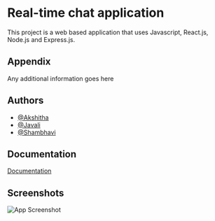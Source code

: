 
# Real-time chat application

This project is a web based application that uses Javascript, React.js, Node.js and Express.js.


## Appendix

Any additional information goes here


## Authors

- [@Akshitha](https://github.com/akshitha-Sony)
- [@Javali](https://github.com/Javali-M)
- [@Shambhavi](https://github.com/shambhu1212)


## Documentation

[Documentation](https://linktodocumentation)


## Screenshots

![App Screenshot](https://via.placeholder.com/468x300?text=App+Screenshot+Here)

